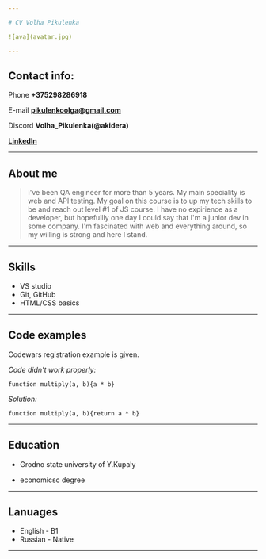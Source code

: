 ```yaml
---

# CV Volha Pikulenka

![ava](avatar.jpg)

---
```


## Contact info:

Phone **+375298286918**

E-mail **pikulenkoolga@gmail.com**

Discord **Volha_Pikulenka(@akidera)**

[**LinkedIn**](https://www.linkedin.com/in/volha-pikulenka-2328a1169/)

---

## About me

> I've been QA engineer for more than 5 years. My main speciality is web and API testing. My goal on this course is to up my tech skills to be and reach out level #1 of JS course. I have no expirience as a developer, but hopefullly one day I could say that I'm a junior dev in some company. I'm fascinated with web and everything around, so my willing is strong and here I stand.

---

## Skills

- VS studio
- Git, GitHub
- HTML/CSS basics

---

## Code examples

Codewars registration example is given.

_Code didn't work properly:_

`function multiply(a, b){a * b}`

_Solution:_

`function multiply(a, b){return a * b}`

---

## Education

- Grodno state university of Y.Kupaly

* economicsc degree

---

## Lanuages

- English - B1
- Russian - Native

---
